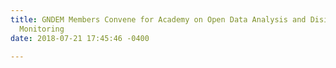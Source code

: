 ```yaml
---
title: GNDEM Members Convene for Academy on Open Data Analysis and Disinformation
  Monitoring
date: 2018-07-21 17:45:46 -0400

---
```

